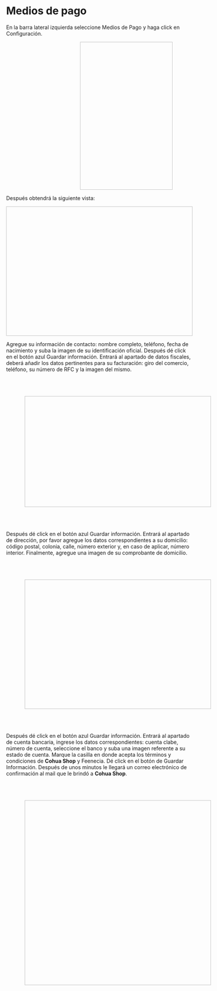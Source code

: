 # Medios de pago

En la barra lateral izquierda seleccione Medios de Pago y haga 
click en Configuración.

<img :src="$withBase('/img/medios-de-pago-1.png')" width="250" height="400" hspace="200" vspace="0">

Después obtendrá la siguiente vista:

<img :src="$withBase('/img/medios-de-pago-2.png')" width="700" height="350" hspace="0" vspace="0">

Agregue su información de contacto: nombre completo, teléfono, 
fecha de nacimiento y suba la imagen de su identificación oficial.
Después dé click en el botón azul Guardar información. 
Entrará al apartado de datos fiscales, deberá añadir los datos 
pertinentes para su facturación: giro del comercio, teléfono, su 
número de RFC y la imagen del mismo.

<img :src="$withBase('/img/medios-de-pago-3.png')" width="650" height="300" hspace="50" vspace="50">

Después dé click en el botón azul Guardar información.
Entrará al apartado de dirección, por favor agregue los datos
correspondientes a su domicilio: código postal, colonia, calle, número
exterior y, en caso de aplicar, número interior. Finalmente, agregue
una imagen de su comprobante de domicilio.

<img :src="$withBase('/img/medios-de-pago-4.png')" width="650" height="350" hspace="50" vspace="50">

Después dé click en el botón azul Guardar información.
Entrará al apartado de cuenta bancaria, ingrese los datos
correspondientes: cuenta clabe, número de cuenta, seleccione el
banco y suba una imagen referente a su estado de cuenta.
Marque la casilla en donde acepta los términos y condiciones de
**Cohua Shop** y Feenecia.
Dé click en el botón de Guardar Información.
Después de unos minutos le llegará un correo electrónico de
confirmación al mail que le brindó a **Cohua Shop**.

<img :src="$withBase('/img/medios-de-pago-5.png')" width="650" height="500" hspace="50" vspace="50">